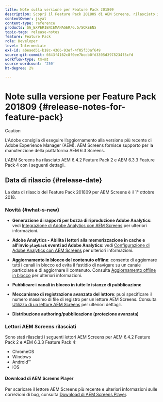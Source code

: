 ```yaml
---
title: Note sulla versione per Feature Pack 201809
description: Scopri il Feature Pack 201809 di AEM Screens, rilasciato il 1° ottobre 2018.
contentOwner: jsyal
content-type: reference
products: SG_EXPERIENCEMANAGER/6.5/SCREENS
topic-tags: release-notes
feature: Feature Pack
role: Developer
level: Intermediate
exl-id: abeaed51-b18c-4366-93ef-4f05f33af649
source-git-commit: 6643f4162c8f0ee7bcdb0fd3305d3978234f5cfd
workflow-type: tm+mt
source-wordcount: '250'
ht-degree: 2%

---
```


# Note sulla versione per Feature Pack 201809 {#release-notes-for-feature-pack}

>[!CAUTION]
>
>L’Adobe consiglia di eseguire l’aggiornamento alla versione più recente di Adobe Experience Manager (AEM). AEM Screens fornisce supporto per la manutenzione della piattaforma AEM 6.3 Screens.

L’AEM Screens ha rilasciato AEM 6.4.2 Feature Pack 2 e AEM 6.3.3 Feature Pack 4 con i seguenti dettagli.

## Data di rilascio {#release-date}

La data di rilascio del Feature Pack 201809 per AEM Screens è il 1° ottobre 2018.

### Novità {#what-s-new}

* **Generazione di rapporti per bozza di riproduzione Adobe Analytics**: vedi [Integrazione di Adobe Analytics con AEM Screens](adobe-analytics-integration-aem-screens.md) per ulteriori informazioni.

* **Adobe Analytics - Abilita i lettori alla memorizzazione in cache e all&#39;invio `playback` eventi ad Adobe Analytics**: vedi [Configurazione di Adobe Analytics con AEM Screens](configuring-adobe-analytics-aem-screens.md) per ulteriori informazioni.

* **Aggiornamento in blocco del contenuto offline**: consente di aggiornare tutti i canali in blocco ed evita il fastidio di navigare su un canale particolare e di aggiornare il contenuto. Consulta [Aggiornamento offline in blocco](bulk-offline-update.md) per ulteriori informazioni.

* **Pubblicare i canali in blocco in tutte le istanze di pubblicazione**
* **Meccanismo di registrazione avanzato del lettore**: puoi specificare il numero massimo di file di registro per un lettore AEM Screens. Consulta [Utilizzo di un lettore AEM Screens](working-with-screens-player.md) per ulteriori dettagli.

* **Distribuzione authoring/pubblicazione (protezione avanzata)**

### Lettori AEM Screens rilasciati

Sono stati rilasciati i seguenti lettori AEM Screens per AEM 6.4.2 Feature Pack 2 e AEM 6.3.3 Feature Pack 4:

* ChromeOS
* Windows
* Android™
* iOS

#### Download di AEM Screens Player

Per scaricare il lettore AEM Screens più recente e ulteriori informazioni sulle correzioni di bug, consulta [Download di AEM Screens Player](https://download.macromedia.com/screens/).
